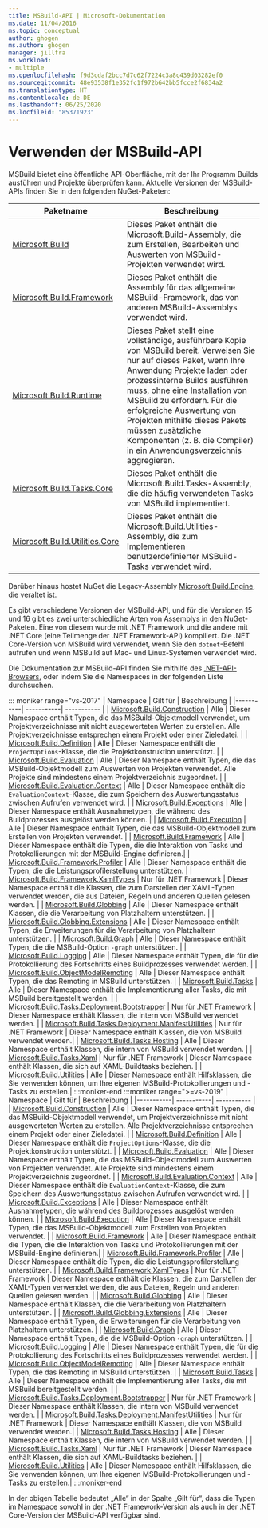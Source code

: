 ```yaml
---
title: MSBuild-API | Microsoft-Dokumentation
ms.date: 11/04/2016
ms.topic: conceptual
author: ghogen
ms.author: ghogen
manager: jillfra
ms.workload:
- multiple
ms.openlocfilehash: f9d3cdaf2bcc7d7c62f7224c3a8c439d03282ef0
ms.sourcegitcommit: 48e93538f1e352fc1f972b642bb5fcce2f6834a2
ms.translationtype: HT
ms.contentlocale: de-DE
ms.lasthandoff: 06/25/2020
ms.locfileid: "85371923"
---
```

# <a name="use-the-msbuild-api"></a>Verwenden der MSBuild-API

MSBuild bietet eine öffentliche API-Oberfläche, mit der Ihr Programm Builds ausführen und Projekte überprüfen kann. Aktuelle Versionen der MSBuild-APIs finden Sie in den folgenden NuGet-Paketen:

| Paketname | Beschreibung |
| ------------ | ----------- |
| [Microsoft.Build](https://www.nuget.org/packages/Microsoft.Build) | Dieses Paket enthält die Microsoft.Build-Assembly, die zum Erstellen, Bearbeiten und Auswerten von MSBuild-Projekten verwendet wird.|
| [Microsoft.Build.Framework](https://www.nuget.org/packages/Microsoft.Build.Framework)| Dieses Paket enthält die Assembly für das allgemeine MSBuild-Framework, das von anderen MSBuild-Assemblys verwendet wird. |
| [Microsoft.Build.Runtime](https://www.nuget.org/packages/Microsoft.Build.Runtime) | Dieses Paket stellt eine vollständige, ausführbare Kopie von MSBuild bereit. Verweisen Sie nur auf dieses Paket, wenn Ihre Anwendung Projekte laden oder prozessinterne Builds ausführen muss, ohne eine Installation von MSBuild zu erfordern. Für die erfolgreiche Auswertung von Projekten mithilfe dieses Pakets müssen zusätzliche Komponenten (z. B. die Compiler) in ein Anwendungsverzeichnis aggregieren. |
| [Microsoft.Build.Tasks.Core](https://www.nuget.org/packages/Microsoft.Build.Tasks.Core) | Dieses Paket enthält die Microsoft.Build.Tasks-Assembly, die die häufig verwendeten Tasks von MSBuild implementiert. |
| [Microsoft.Build.Utilities.Core](https://www.nuget.org/packages/Microsoft.Build.Utilities.Core) | Dieses Paket enthält die Microsoft.Build.Utilities-Assembly, die zum Implementieren benutzerdefinierter MSBuild-Tasks verwendet wird. |

Darüber hinaus hostet NuGet die Legacy-Assembly [Microsoft.Build.Engine](https://www.nuget.org/packages/Microsoft.Build.Engine), die veraltet ist.

Es gibt verschiedene Versionen der MSBuild-API, und für die Versionen 15 und 16 gibt es zwei unterschiedliche Arten von Assemblys in den NuGet-Paketen. Eine von diesem wurde mit .NET Framework und die andere mit .NET Core (eine Teilmenge der .NET Framework-API) kompiliert.  Die .NET Core-Version von MSBuild wird verwendet, wenn Sie den `dotnet`-Befehl aufrufen und wenn MSBuild auf Mac- und Linux-Systemen verwendet wird.

Die Dokumentation zur MSBuild-API finden Sie mithilfe des [.NET-API-Browsers](/dotnet/api), oder indem Sie die Namespaces in der folgenden Liste durchsuchen.

::: moniker range="vs-2017"
| Namespace | Gilt für | Beschreibung |
|-----------| -----------| ----------- |
| [Microsoft.Build.Construction](/dotnet/api/Microsoft.Build.Construction?view=msbuild-15) | Alle |  Dieser Namespace enthält Typen, die das MSBuild-Objektmodell verwendet, um Projektverzeichnisse mit nicht ausgewerteten Werten zu erstellen. Alle Projektverzeichnisse entsprechen einem Projekt oder einer Zieledatei. |
| [Microsoft.Build.Definition](/dotnet/api/Microsoft.Build.Definition?view=msbuild-15) | Alle | Dieser Namespace enthält die `ProjectOptions`-Klasse, die die Projektkonstruktion unterstützt. |
| [Microsoft.Build.Evaluation](/dotnet/api/Microsoft.Build.Evaluation?view=msbuild-15) | Alle | Dieser Namespace enthält Typen, die das MSBuild-Objektmodell zum Auswerten von Projekten verwendet. Alle Projekte sind mindestens einem Projektverzeichnis zugeordnet. |
| [Microsoft.Build.Evaluation.Context](/dotnet/api/Microsoft.Build.Evaluation.Context?view=msbuild-15) | Alle | Dieser Namespace enthält die `EvaluationContext`-Klasse, die zum Speichern des Auswertungsstatus zwischen Aufrufen verwendet wird. |
| [Microsoft.Build.Exceptions](/dotnet/api/Microsoft.Build.Exceptions?view=msbuild-15) | Alle | Dieser Namespace enthält Ausnahmetypen, die während des Buildprozesses ausgelöst werden können. |
| [Microsoft.Build.Execution](/dotnet/api/Microsoft.Build.Execution?view=msbuild-15) | Alle | Dieser Namespace enthält Typen, die das MSBuild-Objektmodell zum Erstellen von Projekten verwendet. |
| [Microsoft.Build.Framework](/dotnet/api/Microsoft.Build.Framework?view=msbuild-15) | Alle | Dieser Namespace enthält die Typen, die die Interaktion von Tasks und Protokollierungen mit der MSBuild-Engine definieren.|
| [Microsoft.Build.Framework.Profiler](/dotnet/api/Microsoft.Build.Framework.Profiler?view=msbuild-15) | Alle | Dieser Namespace enthält die Typen, die die Leistungsprofilerstellung unterstützen. |
| [Microsoft.Build.Framework.XamlTypes](/dotnet/api/Microsoft.Build.Framework.XamlTypes?view=msbuild-15) | Nur für .NET Framework | Dieser Namespace enthält die Klassen, die zum Darstellen der XAML-Typen verwendet werden, die aus Dateien, Regeln und anderen Quellen gelesen werden. |
| [Microsoft.Build.Globbing](/dotnet/api/Microsoft.Build.Globbing?view=msbuild-15) | Alle | Dieser Namespace enthält Klassen, die die Verarbeitung von Platzhaltern unterstützen. |
| [Microsoft.Build.Globbing.Extensions](/dotnet/api/Microsoft.Build.Globbing.Extensions?view=msbuild-15) | Alle | Dieser Namespace enthält Typen, die Erweiterungen für die Verarbeitung von Platzhaltern unterstützen. |
| [Microsoft.Build.Graph](/dotnet/api/Microsoft.Build.Graph?view=msbuild-15) | Alle | Dieser Namespace enthält Typen, die die MSBuild-Option `-graph` unterstützen. |
| [Microsoft.Build.Logging](/dotnet/api/Microsoft.Build.Logging?view=msbuild-15) | Alle | Dieser Namespace enthält Typen, die für die Protokollierung des Fortschritts eines Buildprozesses verwendet werden. |
| [Microsoft.Build.ObjectModelRemoting](/dotnet/api/Microsoft.Build.ObjectModelRemoting?view=msbuild-15) | Alle | Dieser Namespace enthält Typen, die das Remoting in MSBuild unterstützen. |
| [Microsoft.Build.Tasks](/dotnet/api/Microsoft.Build.Tasks?view=msbuild-15) | Alle | Dieser Namespace enthält die Implementierung aller Tasks, die mit MSBuild bereitgestellt werden. |
| [Microsoft.Build.Tasks.Deployment.Bootstrapper](/dotnet/api/Microsoft.Build.Tasks.Deployment.Bootstrapper?view=msbuild-15) | Nur für .NET Framework | Dieser Namespace enthält Klassen, die intern von MSBuild verwendet werden. |
| [Microsoft.Build.Tasks.Deployment.ManifestUtilities](/dotnet/api/Microsoft.Build.Tasks.Deployment.ManifestUtilities?view=msbuild-15) | Nur für .NET Framework | Dieser Namespace enthält Klassen, die von MSBuild verwendet werden.|
| [Microsoft.Build.Tasks.Hosting](/dotnet/api/Microsoft.Build.Tasks.Hosting?view=msbuild-15) | Alle | Dieser Namespace enthält Klassen, die intern von MSBuild verwendet werden. |
| [Microsoft.Build.Tasks.Xaml](/dotnet/api/Microsoft.Build.Tasks.Xaml?view=msbuild-15) | Nur für .NET Framework | Dieser Namespace enthält Klassen, die sich auf XAML-Buildtasks beziehen. |
| [Microsoft.Build.Utilities](/dotnet/api/Microsoft.Build.Utilities?view=msbuild-15) | Alle | Dieser Namespace enthält Hilfsklassen, die Sie verwenden können, um Ihre eigenen MSBuild-Protokollierungen und -Tasks zu erstellen.|
:::moniker-end
:::moniker range=">=vs-2019"
| Namespace | Gilt für | Beschreibung |
|-----------| -----------| ----------- |
| [Microsoft.Build.Construction](/dotnet/api/Microsoft.Build.Construction?view=msbuild-16) | Alle |  Dieser Namespace enthält Typen, die das MSBuild-Objektmodell verwendet, um Projektverzeichnisse mit nicht ausgewerteten Werten zu erstellen. Alle Projektverzeichnisse entsprechen einem Projekt oder einer Zieledatei. |
| [Microsoft.Build.Definition](/dotnet/api/Microsoft.Build.Definition?view=msbuild-16) | Alle | Dieser Namespace enthält die `ProjectOptions`-Klasse, die die Projektkonstruktion unterstützt. |
| [Microsoft.Build.Evaluation](/dotnet/api/Microsoft.Build.Evaluation?view=msbuild-16) | Alle | Dieser Namespace enthält Typen, die das MSBuild-Objektmodell zum Auswerten von Projekten verwendet. Alle Projekte sind mindestens einem Projektverzeichnis zugeordnet. |
| [Microsoft.Build.Evaluation.Context](/dotnet/api/Microsoft.Build.Evaluation.Context?view=msbuild-16) | Alle | Dieser Namespace enthält die `EvaluationContext`-Klasse, die zum Speichern des Auswertungsstatus zwischen Aufrufen verwendet wird. |
| [Microsoft.Build.Exceptions](/dotnet/api/Microsoft.Build.Exceptions?view=msbuild-16) | Alle | Dieser Namespace enthält Ausnahmetypen, die während des Buildprozesses ausgelöst werden können. |
| [Microsoft.Build.Execution](/dotnet/api/Microsoft.Build.Execution?view=msbuild-16) | Alle | Dieser Namespace enthält Typen, die das MSBuild-Objektmodell zum Erstellen von Projekten verwendet. |
| [Microsoft.Build.Framework](/dotnet/api/Microsoft.Build.Framework?view=msbuild-16) | Alle | Dieser Namespace enthält die Typen, die die Interaktion von Tasks und Protokollierungen mit der MSBuild-Engine definieren.|
| [Microsoft.Build.Framework.Profiler](/dotnet/api/Microsoft.Build.Framework.Profiler?view=msbuild-16) | Alle | Dieser Namespace enthält die Typen, die die Leistungsprofilerstellung unterstützen. |
| [Microsoft.Build.Framework.XamlTypes](/dotnet/api/Microsoft.Build.Framework.XamlTypes?view=msbuild-16) | Nur für .NET Framework | Dieser Namespace enthält die Klassen, die zum Darstellen der XAML-Typen verwendet werden, die aus Dateien, Regeln und anderen Quellen gelesen werden. |
| [Microsoft.Build.Globbing](/dotnet/api/Microsoft.Build.Globbing?view=msbuild-16) | Alle | Dieser Namespace enthält Klassen, die die Verarbeitung von Platzhaltern unterstützen. |
| [Microsoft.Build.Globbing.Extensions](/dotnet/api/Microsoft.Build.Globbing.Extensions?view=msbuild-16) | Alle | Dieser Namespace enthält Typen, die Erweiterungen für die Verarbeitung von Platzhaltern unterstützen. |
| [Microsoft.Build.Graph](/dotnet/api/Microsoft.Build.Graph?view=msbuild-16) | Alle | Dieser Namespace enthält Typen, die die MSBuild-Option `-graph` unterstützen. |
| [Microsoft.Build.Logging](/dotnet/api/Microsoft.Build.Logging?view=msbuild-16) | Alle | Dieser Namespace enthält Typen, die für die Protokollierung des Fortschritts eines Buildprozesses verwendet werden. |
| [Microsoft.Build.ObjectModelRemoting](/dotnet/api/Microsoft.Build.ObjectModelRemoting?view=msbuild-16) | Alle | Dieser Namespace enthält Typen, die das Remoting in MSBuild unterstützen. |
| [Microsoft.Build.Tasks](/dotnet/api/Microsoft.Build.Tasks?view=msbuild-16) | Alle | Dieser Namespace enthält die Implementierung aller Tasks, die mit MSBuild bereitgestellt werden. |
| [Microsoft.Build.Tasks.Deployment.Bootstrapper](/dotnet/api/Microsoft.Build.Tasks.Deployment.Bootstrapper?view=msbuild-16) | Nur für .NET Framework | Dieser Namespace enthält Klassen, die intern von MSBuild verwendet werden. |
| [Microsoft.Build.Tasks.Deployment.ManifestUtilities](/dotnet/api/Microsoft.Build.Tasks.Deployment.ManifestUtilities?view=msbuild-16) | Nur für .NET Framework | Dieser Namespace enthält Klassen, die von MSBuild verwendet werden.|
| [Microsoft.Build.Tasks.Hosting](/dotnet/api/Microsoft.Build.Tasks.Hosting?view=msbuild-16) | Alle | Dieser Namespace enthält Klassen, die intern von MSBuild verwendet werden. |
| [Microsoft.Build.Tasks.Xaml](/dotnet/api/Microsoft.Build.Tasks.Xaml?view=msbuild-16) | Nur für .NET Framework | Dieser Namespace enthält Klassen, die sich auf XAML-Buildtasks beziehen. |
| [Microsoft.Build.Utilities](/dotnet/api/Microsoft.Build.Utilities?view=msbuild-16) | Alle | Dieser Namespace enthält Hilfsklassen, die Sie verwenden können, um Ihre eigenen MSBuild-Protokollierungen und -Tasks zu erstellen.|
:::moniker-end

In der obigen Tabelle bedeutet „Alle“ in der Spalte „Gilt für“, dass die Typen im Namespace sowohl in der .NET Framework-Version als auch in der .NET Core-Version der MSBuild-API verfügbar sind.
